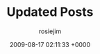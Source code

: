---
blog: travel
date: 2009-08-17 02:11:33 +0000
title: "Updated Posts"
author: rosiejim
permalink: /china-2009/three-nations/updated-posts.markd/
---